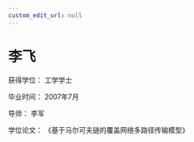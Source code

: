 ```yaml
---
custom_edit_url: null
---
```


# 李飞

获得学位： 工学学士

毕业时间： 2007年7月

导师： 李军

学位论文： 《基于马尔可夫链的覆盖网络多路径传输模型》
